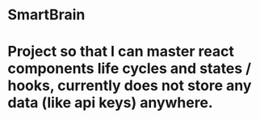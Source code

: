 # SmartBrain
# Project so that I can master react components life cycles and states / hooks, currently does not store any data (like api keys) anywhere.
